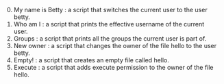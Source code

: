 0. My name is Betty         : a script that switches the current user to the user betty.
1. Who am I                 : a script that prints the effective username of the current user.
2. Groups                   : a script that prints all the groups the current user is part of.
3. New owner                : a script that changes the owner of the file hello to the user betty.
4. Empty!                   : a script that creates an empty file called hello.
5. Execute                  : a script that adds execute permission to the owner of the file hello.
